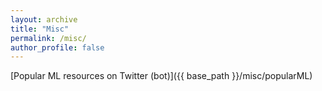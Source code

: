 ```yaml
---
layout: archive
title: "Misc"
permalink: /misc/
author_profile: false
---
```


[Popular ML resources on Twitter (bot)]({{ base_path }}/misc/popularML)

